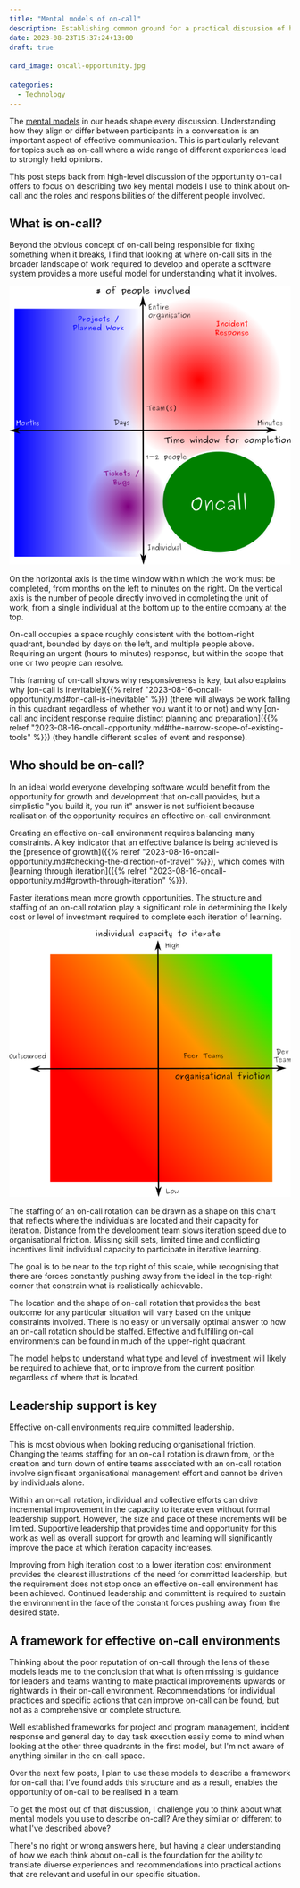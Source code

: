 ```yaml
---
title: "Mental models of on-call"
description: Establishing common ground for a practical discussion of how to realise the opportunity on-call presents.
date: 2023-08-23T15:37:24+13:00
draft: true

card_image: oncall-opportunity.jpg

categories:
  - Technology
---
```

The [mental models](https://en.wikipedia.org/wiki/Mental_model) in our heads shape every discussion. Understanding how they align or differ between participants in a conversation is an important aspect of effective communication. This is particularly relevant for topics such as on-call where a wide range of different experiences lead to strongly held opinions.

This post steps back from high-level discussion of the opportunity on-call offers to focus on describing two key mental models I use to think about on-call and the roles and responsibilities of the different people involved.


 ## What is on-call?

Beyond the obvious concept of on-call being responsible for fixing something when it breaks, I find that looking at where on-call sits in the broader landscape of work required to develop and operate a software system provides a more useful model for understanding what it involves.

![on-call work model](oncall-what.png#center "The landscape of software work, with apologies for the ugly diagram.")

 On the horizontal axis is the time window within which the work must be completed, from months on the left to minutes on the right. On the vertical axis is the number of people directly involved in completing the unit of work, from a single individual at the bottom up to the entire company at the top.

 On-call occupies a space roughly consistent with the bottom-right quadrant, bounded by days on the left, and multiple people above. Requiring an urgent (hours to minutes) response, but within the scope that one or two people can resolve.

This framing of on-call shows why responsiveness is key, but also explains why [on-call is inevitable]({{% relref "2023-08-16-oncall-opportunity.md#on-call-is-inevitable" %}}) (there will always be work falling in this quadrant regardless of whether you want it to or not) and why [on-call and incident response require distinct planning and preparation]({{% relref "2023-08-16-oncall-opportunity.md#the-narrow-scope-of-existing-tools" %}}) (they handle different scales of event and response).


## Who should be on-call?

In an ideal world everyone developing software would benefit from the opportunity for growth and development that on-call provides, but a simplistic "you build it, you run it" answer is not sufficient because realisation of the opportunity requires an effective on-call environment.

Creating an effective on-call environment requires balancing many constraints. A key indicator that an effective balance is being achieved is the [presence of growth]({{% relref "2023-08-16-oncall-opportunity.md#checking-the-direction-of-travel" %}}), which comes with [learning through iteration]({{% relref "2023-08-16-oncall-opportunity.md#growth-through-iteration" %}}).

Faster iterations mean more growth opportunities. The structure and staffing of an on-call rotation play a significant role in determining the likely cost or level of investment required to complete each iteration of learning.

![on-call staffing](oncall-who.png#center "Expected cost/investment required to achieve iterative growth.")

The staffing of an on-call rotation can be drawn as a shape on this chart that reflects where the individuals are located and their capacity for iteration. Distance from the development team slows iteration speed due to organisational friction. Missing skill sets, limited time and conflicting incentives limit individual capacity to participate in iterative learning.

The goal is to be near to the top right of this scale, while recognising that there are forces constantly pushing away from the ideal in the top-right corner that constrain what is realistically achievable.

The location and the shape of on-call rotation that provides the best outcome for any particular situation will vary based on the unique constraints involved. There is no easy or universally optimal answer to how an on-call rotation should be staffed. Effective and fulfilling on-call environments can be found in much of the upper-right quadrant.

The model helps to understand what type and level of investment will likely be required to achieve that, or to improve from the current position regardless of where that is located.


## Leadership support is key

Effective on-call environments require committed leadership.

This is most obvious when looking reducing organisational friction. Changing the teams staffing for an on-call rotation is drawn from, or the creation and turn down of entire teams associated with an on-call rotation involve significant organisational management effort and cannot be driven by individuals alone.

Within an on-call rotation, individual and collective efforts can drive incremental improvement in the capacity to iterate even without formal leadership support. However, the size and pace of these increments will be limited. Supportive leadership that provides time and opportunity for this work as well as overall support for growth and learning will significantly improve the pace at which iteration capacity increases.

Improving from high iteration cost to a lower iteration cost environment provides the clearest illustrations of the need for committed leadership, but the requirement does not stop once an effective on-call environment has been achieved. Continued leadership and committent is required to sustain the environment in the face of the constant forces pushing away from the desired state.


## A framework for effective on-call environments

Thinking about the poor reputation of on-call through the lens of these models leads me to the conclusion that what is often missing is guidance for leaders and teams wanting to make practical improvements upwards or rightwards in their on-call environment. Recommendations for individual practices and specific actions that can improve on-call can be found, but not as a comprehensive or complete structure.

Well established frameworks for project and program management, incident response and general day to day task execution easily come to mind when looking at the other three quadrants in the first model, but I'm not aware of anything similar in the on-call space.

Over the next few posts, I plan to use these models to describe a framework for on-call that I've found adds this structure and as a result, enables the opportunity of on-call to be realised in a team.

To get the most out of that discussion, I challenge you to think about what mental models you use to describe on-call? Are they similar or different to what I've described above?

There's no right or wrong answers here, but having a clear understanding of how we each think about on-call is the foundation for the ability to translate diverse experiences and recommendations into practical actions that are relevant and useful in our specific situation.